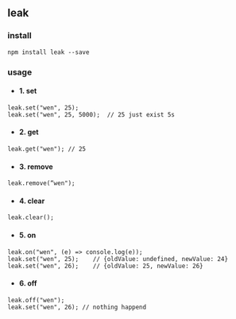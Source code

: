 ## leak
### install
```
npm install leak --save
```
### usage

- #### 1. set
```
leak.set("wen", 25);
leak.set("wen", 25, 5000);  // 25 just exist 5s
```
- #### 2. get
```
leak.get("wen"); // 25
```
- #### 3. remove
```
leak.remove(“wen");
```
- #### 4. clear
```
leak.clear();
```
- #### 5. on
```
leak.on("wen", (e) => console.log(e));
leak.set("wen", 25);    // {oldValue: undefined, newValue: 24}
leak.set("wen", 26);    // {oldValue: 25, newValue: 26}
```
- #### 6. off
```
leak.off("wen");
leak.set("wen", 26); // nothing happend
```

